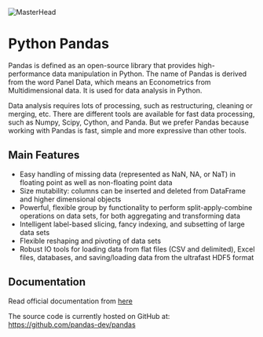 ![MasterHead](https://rphabet.github.io/assets/images/pandas/logo.png)
# Python Pandas

Pandas is defined as an open-source library that provides high-performance data manipulation in Python. The name of Pandas is derived from the word Panel Data, which means an Econometrics from Multidimensional data. It is used for data analysis in Python.

Data analysis requires lots of processing, such as restructuring, cleaning or merging, etc. There are different tools are available for fast data processing, such as Numpy, Scipy, Cython, and Panda. But we prefer Pandas because working with Pandas is fast, simple and more expressive than other tools.


## Main Features

- Easy handling of missing data (represented as NaN, NA, or NaT) in floating point as well as non-floating point data
- Size mutability: columns can be inserted and deleted from DataFrame and higher dimensional objects
- Powerful, flexible group by functionality to perform split-apply-combine operations on data sets, for both aggregating and transforming data
- Intelligent label-based slicing, fancy indexing, and subsetting of large data sets
- Flexible reshaping and pivoting of data sets
- Robust IO tools for loading data from flat files (CSV and delimited), Excel files, databases, and saving/loading data from the ultrafast HDF5 format


## Documentation

Read official documentation from [here](https://pandas.pydata.org/docs/)

The source code is currently hosted on GitHub at: https://github.com/pandas-dev/pandas
